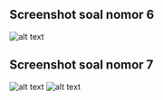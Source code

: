 ## Screenshot soal nomor 6 
![alt text](https://i.ibb.co/xF69NVT/data-no6.png)

## Screenshot soal nomor 7
![alt text](https://i.ibb.co/mTFCp34/nomor-7.png)
![alt text](https://i.ibb.co/8Nz5pFY/nomor-7-2.png)

